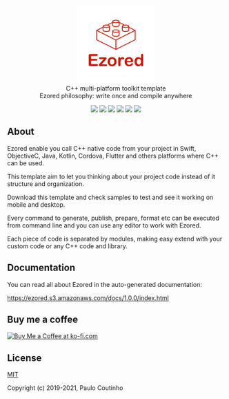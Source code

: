 <p align="center">
    <a href="https://github.com/ezored/ezored" target="_blank" rel="noopener noreferrer">
        <img width="180" src="extras/images/logo.png" alt="ezored logo">
    </a>
    <br>
    C++ multi-platform toolkit template
    <br>
    Ezored philosophy: write once and compile anywhere
    <br>
</p>

<p align="center">
    <img src="https://github.com/ezored/ezored/workflows/Ezored%20-%20Linux/badge.svg">
    <img src="https://github.com/ezored/ezored/workflows/Ezored%20-%20macOS/badge.svg">
    <img src="https://github.com/ezored/ezored/workflows/Ezored%20-%20Windows/badge.svg">
    <img src="https://github.com/ezored/ezored/workflows/Ezored%20-%20iOS/badge.svg">
    <img src="https://github.com/ezored/ezored/workflows/Ezored%20-%20Android/badge.svg">
    <img src="https://github.com/ezored/ezored/workflows/Ezored%20-%20Docs/badge.svg">
</p>

## About

Ezored enable you call C++ native code from your project in Swift, ObjectiveC, Java, Kotlin, Cordova, Flutter and others platforms where C++ can be used.

This template aim to let you thinking about your project code instead of it structure and organization.

Download this template and check samples to test and see it working on mobile and desktop.

Every command to generate, publish, prepare, format etc can be executed from command line and you can use any editor to work with Ezored.

Each piece of code is separated by modules, making easy extend with your custom code or any C++ code and library.

## Documentation

You can read all about Ezored in the auto-generated documentation:

https://ezored.s3.amazonaws.com/docs/1.0.0/index.html

## Buy me a coffee

<a href='https://ko-fi.com/paulocoutinho' target='_blank'><img height='36' style='border:0px;height:36px;' src='https://az743702.vo.msecnd.net/cdn/kofi1.png?v=2' border='0' alt='Buy Me a Coffee at ko-fi.com' /></a>

## License

[MIT](http://opensource.org/licenses/MIT)

Copyright (c) 2019-2021, Paulo Coutinho
